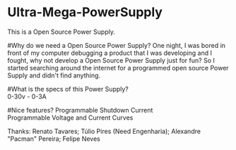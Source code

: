 # Ultra-Mega-PowerSupply 

This is a Open Source Power Supply.

#Why do we need a Open Source Power Supply?
One night, I was bored in front of my computer debugging a product that I was developing and I fought, why not develop a Open Source Power Supply just for fun?
So I started searching around the internet for a programmed open source Power Supply and didn't find anything. 

#What is the specs of this Power Supply?	
0-30v - 0-3A

#Nice features?
Programmable Shutdown Current	
Programmable Voltage and Current Curves

Thanks:
Renato Tavares;
Túlio Pires (Need Engenharia);
Alexandre "Pacman" Pereira;
Felipe Neves

